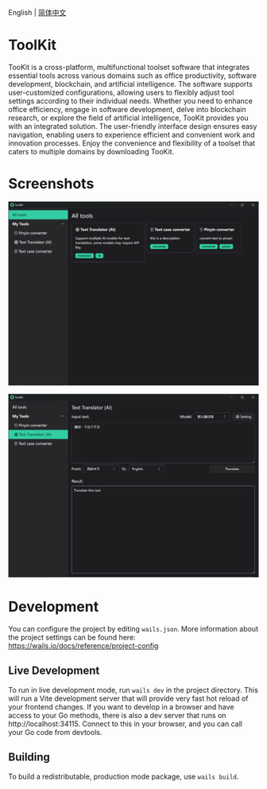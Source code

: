 English | [简体中文](README.zh-Hans.md)

# ToolKit

TooKit is a cross-platform, multifunctional toolset software that integrates essential tools across various domains such as office productivity, software development, blockchain, and artificial intelligence. The software supports user-customized configurations, allowing users to flexibly adjust tool settings according to their individual needs. Whether you need to enhance office efficiency, engage in software development, delve into blockchain research, or explore the field of artificial intelligence, TooKit provides you with an integrated solution. The user-friendly interface design ensures easy navigation, enabling users to experience efficient and convenient work and innovation processes. Enjoy the convenience and flexibility of a toolset that caters to multiple domains by downloading TooKit.

# Screenshots

![image](./docs/images/image1_en.png)

![image](./docs/images/image2_en.png)

# Development

You can configure the project by editing `wails.json`. More information about the project settings can be found
here: https://wails.io/docs/reference/project-config

## Live Development

To run in live development mode, run `wails dev` in the project directory. This will run a Vite development
server that will provide very fast hot reload of your frontend changes. If you want to develop in a browser
and have access to your Go methods, there is also a dev server that runs on http://localhost:34115. Connect
to this in your browser, and you can call your Go code from devtools.

## Building

To build a redistributable, production mode package, use `wails build`.

